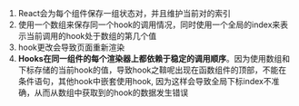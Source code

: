 1. React会为每个组件保存一组状态对，并且维护当前对的索引
2. 使用一个数组来保存同一个hook的调用情况，同时使用一个全局的index来表示当前调用的hook处于数组的第几个值
3. hook更改会导致页面重新渲染
4. **Hooks在同一组件的每个渲染器上都依赖于稳定的调用顺序**。因为使用数组和下标存储的当前hook的值，导致hook之鞥呢出现在函数组件的顶部，不能在条件语句，其他hook中嵌套使用hook, 因为这样会导致全局下标index不准确，从而从数组中获取到的hook的数据发生错误

